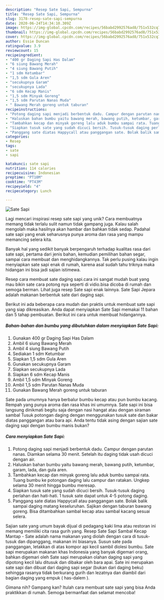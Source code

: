 ```yaml
---
description: "Resep Sate Sapi, Sempurna"
title: "Resep Sate Sapi, Sempurna"
slug: 3178-resep-sate-sapi-sempurna
date: 2020-06-24T14:34:10.309Z
image: https://img-global.cpcdn.com/recipes/56babd2992576ad8/751x532cq70/sate-sapi-foto-resep-utama.jpg
thumbnail: https://img-global.cpcdn.com/recipes/56babd2992576ad8/751x532cq70/sate-sapi-foto-resep-utama.jpg
cover: https://img-global.cpcdn.com/recipes/56babd2992576ad8/751x532cq70/sate-sapi-foto-resep-utama.jpg
author: Essie Duncan
ratingvalue: 3.9
reviewcount: 15
recipeingredient:
- "400 gr Daging Sapi Has Dalam"
- "6 siung Bawang Merah"
- "4 siung Bawang Putih"
- "1 sdm Ketumbar"
- "1,5 sdm Gula Aren"
- "secukupnya Garam"
- "secukupnya Lada"
- "6 sdm Kecap Manis"
- "1,5 sdm Minyak Goreng"
- "1,5 sdm Parutan Nanas Muda"
- " Bawang Merah goreng untuk taburan"
recipeinstructions:
- "Potong daging sapi menjadi berbentuk dadu. Campur dengan parutan nanas. Diamkan selama 30 menit. Setelah itu daging tidak usah dicuci dengan air."
- "Haluskan bahan bumbu yaitu bawang merah, bawang putih, ketumbar, garam, lada, dan gula aren."
- "Tambahkan kecap dan minyak goreng lalu aduk bumbu sampai rata. Tuang bumbu ke potongan daging lalu campur dan ratakan. Ungkep selama 30 menit hingga bumbu meresap."
- "Siapkan tusuk sate yang sudah dicuci bersih. Tusuk-tusuk daging perlahan dan hati-hati. 1 tusuk sate dapat untuk 4-5 potong daging."
- "Panggang sate diatas Happycall atau panggangan sate. Bolak balik sampai daging matang keseluruhan. Sajikan dengan taburan bawang goreng. Bisa ditambahkan sambal kecap atau sambal kacang sesuai selera."
categories:
- Resep
tags:
- sate
- sapi

katakunci: sate sapi 
nutrition: 114 calories
recipecuisine: Indonesian
preptime: "PT10M"
cooktime: "PT43M"
recipeyield: "4"
recipecategory: Lunch

---
```



![Sate Sapi](https://img-global.cpcdn.com/recipes/56babd2992576ad8/751x532cq70/sate-sapi-foto-resep-utama.jpg)

Lagi mencari inspirasi resep sate sapi yang unik? Cara membuatnya memang tidak terlalu sulit namun tidak gampang juga. Kalau salah mengolah maka hasilnya akan hambar dan bahkan tidak sedap. Padahal sate sapi yang enak seharusnya punya aroma dan rasa yang mampu memancing selera kita.

Banyak hal yang sedikit banyak berpengaruh terhadap kualitas rasa dari sate sapi, pertama dari jenis bahan, kemudian pemilihan bahan segar, sampai cara membuat dan menghidangkannya. Tak perlu pusing kalau ingin menyiapkan sate sapi enak di rumah, karena asal sudah tahu triknya maka hidangan ini bisa jadi sajian istimewa.

Resep cara membuat sate daging sapi.cara ini sangat mudah buat yang mau bikin sate cara potong nya seperti di vidio.bisa dicoba di rumah dan semoga berman. Lihat juga resep Sate sapi enak lainnya. Sate Sapi Jepara adalah makanan berbentuk sate dari daging sapi.


Berikut ini ada beberapa cara mudah dan praktis untuk membuat sate sapi yang siap dikreasikan. Anda dapat menyiapkan Sate Sapi memakai 11 bahan dan 5 tahap pembuatan. Berikut ini cara untuk membuat hidangannya.

<!--inarticleads1-->

##### Bahan-bahan dan bumbu yang dibutuhkan dalam menyiapkan Sate Sapi:

1. Gunakan 400 gr Daging Sapi Has Dalam
1. Ambil 6 siung Bawang Merah
1. Ambil 4 siung Bawang Putih
1. Sediakan 1 sdm Ketumbar
1. Siapkan 1,5 sdm Gula Aren
1. Gunakan secukupnya Garam
1. Siapkan secukupnya Lada
1. Siapkan 6 sdm Kecap Manis
1. Ambil 1,5 sdm Minyak Goreng
1. Ambil 1,5 sdm Parutan Nanas Muda
1. Gunakan  Bawang Merah goreng untuk taburan


Sate pada umumnya hanya berbalur bumbu kecap atau pun bumbu kacang. Rempah yang punya aroma dan rasa khas ini umumnya. Sate sapi ini bisa langsung dinikmati begitu saja dengan nasi hangat atau dengan siraman sambal Tusuk potongan daging dengan menggunakan tusuk sate dan bakar diatas panggangan atau bara api. Anda tentu tidak asing dengan sajian sate daging sapi dengan bumbu manis bukan? 

<!--inarticleads2-->

##### Cara menyiapkan Sate Sapi:

1. Potong daging sapi menjadi berbentuk dadu. Campur dengan parutan nanas. Diamkan selama 30 menit. Setelah itu daging tidak usah dicuci dengan air.
1. Haluskan bahan bumbu yaitu bawang merah, bawang putih, ketumbar, garam, lada, dan gula aren.
1. Tambahkan kecap dan minyak goreng lalu aduk bumbu sampai rata. Tuang bumbu ke potongan daging lalu campur dan ratakan. Ungkep selama 30 menit hingga bumbu meresap.
1. Siapkan tusuk sate yang sudah dicuci bersih. Tusuk-tusuk daging perlahan dan hati-hati. 1 tusuk sate dapat untuk 4-5 potong daging.
1. Panggang sate diatas Happycall atau panggangan sate. Bolak balik sampai daging matang keseluruhan. Sajikan dengan taburan bawang goreng. Bisa ditambahkan sambal kecap atau sambal kacang sesuai selera.


Sajian sate yang umum bayak dijual di pedagang kaki lima atau restoran ini memang memiliki cita rasa gurih yang. Resep Sate Sapi Sambal Kecap Mantap - Sate adalah nama makanan yang diolah dengan cara di tusuk-tusuk dan dipanggang, makanan ini biasanya. Susun sate pada panggangan, letakkan di atas kompor api kecil sambil diolesi bumbu. Sate sapi merupakan makanan khas Indonesia yang banyak digemari orang, bahkan digemari oleh Sate sapi merupakan olahan daging sapi yang dipotong kecil lalu ditusuk dan dibakar oleh bara apai. Sate ini merupakan sate sapi dan dibuat dari daging sapi segar (bukan dari daging beku) sehingga rasanya tidak berkurang gurih dan lezatnya dan diambil dari bagian daging yang empuk ( has-dalem ). 

Gimana nih? Gampang kan? Itulah cara membuat sate sapi yang bisa Anda praktikkan di rumah. Semoga bermanfaat dan selamat mencoba!
